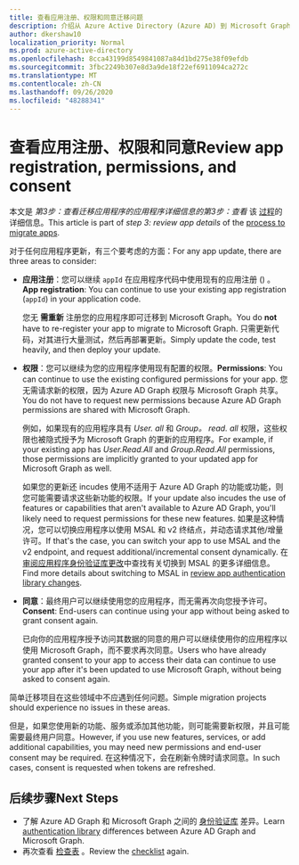 ```yaml
---
title: 查看应用注册、权限和同意迁移问题
description: 介绍从 Azure Active Directory (Azure AD) 到 Microsoft Graph API 的应用注册、权限和许可迁移。
author: dkershaw10
localization_priority: Normal
ms.prod: azure-active-directory
ms.openlocfilehash: 8cca43199d8549841087a84d1bd275e38f09efdb
ms.sourcegitcommit: 3fbc2249b307e8d3a9de18f22ef6911094ca272c
ms.translationtype: MT
ms.contentlocale: zh-CN
ms.lasthandoff: 09/26/2020
ms.locfileid: "48288341"
---
```

# <a name="review-app-registration-permissions-and-consent"></a><span data-ttu-id="72620-103">查看应用注册、权限和同意</span><span class="sxs-lookup"><span data-stu-id="72620-103">Review app registration, permissions, and consent</span></span>

<span data-ttu-id="72620-104">本文是 *第3步：查看迁移应用程序的应用程序详细信息的第3步：查看* 该 [过程](migrate-azure-ad-graph-planning-checklist.md)的详细信息。</span><span class="sxs-lookup"><span data-stu-id="72620-104">This article is part of *step 3: review app details* of the [process to migrate apps](migrate-azure-ad-graph-planning-checklist.md).</span></span>

<span data-ttu-id="72620-105">对于任何应用程序更新，有三个要考虑的方面：</span><span class="sxs-lookup"><span data-stu-id="72620-105">For any app update, there are three areas to consider:</span></span>

- <span data-ttu-id="72620-106">**应用注册**：您可以继续 `appId` 在应用程序代码中使用现有的应用注册 () 。</span><span class="sxs-lookup"><span data-stu-id="72620-106">**App registration**: You can continue to use your existing app registration (`appId`) in your application code.</span></span>  

    <span data-ttu-id="72620-107">您无 **需重新** 注册您的应用程序即可迁移到 Microsoft Graph。</span><span class="sxs-lookup"><span data-stu-id="72620-107">You do **not** have to re-register your app to migrate to Microsoft Graph.</span></span> <span data-ttu-id="72620-108">只需更新代码，对其进行大量测试，然后再部署更新。</span><span class="sxs-lookup"><span data-stu-id="72620-108">Simply update the code, test heavily, and then deploy your update.</span></span>  

- <span data-ttu-id="72620-109">**权限**：您可以继续为您的应用程序使用现有配置的权限。</span><span class="sxs-lookup"><span data-stu-id="72620-109">**Permissions**: You can continue to use the existing configured permissions for your app.</span></span> <span data-ttu-id="72620-110">您无需请求新的权限，因为 Azure AD Graph 权限与 Microsoft Graph 共享。</span><span class="sxs-lookup"><span data-stu-id="72620-110">You do not have to request new permissions because Azure AD Graph permissions are shared with Microsoft Graph.</span></span>

    <span data-ttu-id="72620-111">例如，如果现有的应用程序具有 _User. all_ 和 _Group。 read. all_ 权限，这些权限也被隐式授予为 Microsoft Graph 的更新的应用程序。</span><span class="sxs-lookup"><span data-stu-id="72620-111">For example, if your existing app has _User.Read.All_ and _Group.Read.All_ permissions, those permissions are implicitly granted to your updated app for Microsoft Graph as well.</span></span>

    <span data-ttu-id="72620-112">如果您的更新还 incudes 使用不适用于 Azure AD Graph 的功能或功能，则您可能需要请求这些新功能的权限。</span><span class="sxs-lookup"><span data-stu-id="72620-112">If your update also incudes the use of features or capabilities that aren't available to Azure AD Graph, you'll likely need to request permissions for these new features.</span></span> <span data-ttu-id="72620-113">如果是这种情况，您可以切换应用程序以使用 MSAL 和 v2 终结点，并动态请求其他/增量许可。</span><span class="sxs-lookup"><span data-stu-id="72620-113">If that's the case, you can switch your app to use MSAL and the v2 endpoint, and request additional/incremental consent dynamically.</span></span> <span data-ttu-id="72620-114">在 [审阅应用程序身份验证库更改](./migrate-azure-ad-graph-authentication-library.md)中查找有关切换到 MSAL 的更多详细信息。</span><span class="sxs-lookup"><span data-stu-id="72620-114">Find more details about switching to MSAL in [review app authentication library changes](./migrate-azure-ad-graph-authentication-library.md).</span></span>

- <span data-ttu-id="72620-115">**同意**：最终用户可以继续使用您的应用程序，而无需再次向您授予许可。</span><span class="sxs-lookup"><span data-stu-id="72620-115">**Consent**: End-users can continue using your app without being asked to grant consent again.</span></span>

    <span data-ttu-id="72620-116">已向你的应用程序授予访问其数据的同意的用户可以继续使用你的应用程序以使用 Microsoft Graph，而不要求再次同意。</span><span class="sxs-lookup"><span data-stu-id="72620-116">Users who have already granted consent to your app to access their data can continue to use your app after it's been updated to use Microsoft Graph, without being asked to consent again.</span></span>

<span data-ttu-id="72620-117">简单迁移项目在这些领域中不应遇到任何问题。</span><span class="sxs-lookup"><span data-stu-id="72620-117">Simple migration projects should experience no issues in these areas.</span></span>

<span data-ttu-id="72620-118">但是，如果您使用新的功能、服务或添加其他功能，则可能需要新权限，并且可能需要最终用户同意。</span><span class="sxs-lookup"><span data-stu-id="72620-118">However, if you use new features, services, or add additional capabilities, you may need new permissions and end-user consent may be required.</span></span>  <span data-ttu-id="72620-119">在这种情况下，会在刷新令牌时请求同意。</span><span class="sxs-lookup"><span data-stu-id="72620-119">In such cases, consent is requested when tokens are refreshed.</span></span>

## <a name="next-steps"></a><span data-ttu-id="72620-120">后续步骤</span><span class="sxs-lookup"><span data-stu-id="72620-120">Next Steps</span></span>

- <span data-ttu-id="72620-121">了解 Azure AD Graph 和 Microsoft Graph 之间的 [身份验证库](migrate-azure-ad-graph-authentication-library.md) 差异。</span><span class="sxs-lookup"><span data-stu-id="72620-121">Learn [authentication library](migrate-azure-ad-graph-authentication-library.md) differences between Azure AD Graph and Microsoft Graph.</span></span>
- <span data-ttu-id="72620-122">再次查看 [检查表](migrate-azure-ad-graph-planning-checklist.md) 。</span><span class="sxs-lookup"><span data-stu-id="72620-122">Review the [checklist](migrate-azure-ad-graph-planning-checklist.md) again.</span></span>